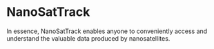 # NanoSatTrack
In essence, NanoSatTrack enables anyone to conveniently access and understand the valuable data produced by nanosatellites.
